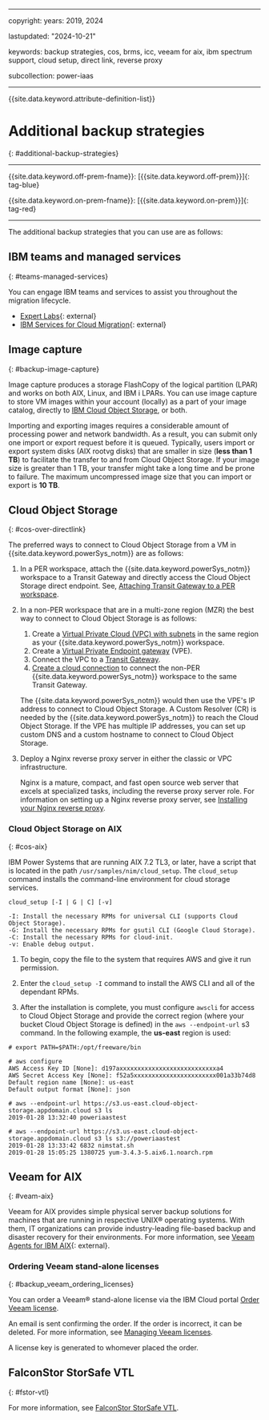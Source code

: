 ﻿---

copyright:
  years: 2019, 2024

lastupdated: "2024-10-21"

keywords: backup strategies, cos, brms, icc, veeam for aix, ibm spectrum support, cloud setup, direct link, reverse proxy

subcollection: power-iaas

---

{{site.data.keyword.attribute-definition-list}}

# Additional backup strategies
{: #additional-backup-strategies}

---



{{site.data.keyword.off-prem-fname}}: [{{site.data.keyword.off-prem}}]{: tag-blue}


{{site.data.keyword.on-prem-fname}}: [{{site.data.keyword.on-prem}}]{: tag-red}

---

The additional backup strategies that you can use are as follows:

## IBM teams and managed services
{: #teams-managed-services}

You can engage IBM teams and services to assist you throughout the migration lifecycle.

- [Expert Labs](https://www.ibm.com/products/expertlabs){: external}
- [IBM Services for Cloud Migration](https://www.ibm.com/services/cloud/migration){: external}

## Image capture
{: #backup-image-capture}

Image capture produces a storage FlashCopy of the logical partition (LPAR) and works on both AIX, Linux, and IBM i LPARs. You can use image capture to store VM images within your account (locally) as a part of your image catalog, directly to [IBM Cloud Object Storage](https://cloud.ibm.com/docs/power-iaas?topic=power-iaas-capturing-exporting-vm), or both.

Importing and exporting images requires a considerable amount of processing power and network bandwidth. As a result, you can submit only one import or export request before it is queued. Typically, users import or export system disks (AIX rootvg disks) that are smaller in size (**less than 1 TB**) to facilitate the transfer to and from Cloud Object Storage. If your image size is greater than 1 TB, your transfer might take a long time and be prone to failure. The maximum uncompressed image size that you can import or export is **10 TB**.

## Cloud Object Storage
{: #cos-over-directlink}

The preferred ways to connect to Cloud Object Storage from a VM in {{site.data.keyword.powerSys_notm}} are as follows:

1.  In a PER workspace, attach the {{site.data.keyword.powerSys_notm}} workspace to a Transit Gateway and directly access the Cloud Object Storage direct endpoint. See, [Attaching Transit Gateway to a PER workspace](/docs/power-iaas?topic=power-iaas-per#migrate-per).
2.  In a non-PER workspace that are in a multi-zone region (MZR) the best way to connect to Cloud Object Storage is as follows:
    1. Create a [Virtual Private Cloud (VPC) with subnets](/docs/vpc?topic=vpc-subnets-configure&interface=ui#subnets-create-ui) in the same region as your {{site.data.keyword.powerSys_notm}} workspace.
    2. Create a [Virtual Private Endpoint gateway](/docs/vpc?topic=vpc-ordering-endpoint-gateway&interface=ui) (VPE).
    3. Connect the VPC to a [Transit Gateway](/docs/transit-gateway?topic=transit-gateway-ordering-transit-gateway&interface=ui#tg-ui-creating-transit-gateway).
    4. [Create a cloud connection](/docs/power-iaas?topic=power-iaas-cloud-connections#create-cloud-connections) to connect the non-PER {{site.data.keyword.powerSys_notm}} workspace to the same Transit Gateway.

    The {{site.data.keyword.powerSys_notm}} would then use the VPE's IP address to connect to Cloud Object Storage. A Custom Resolver (CR) is needed by the {{site.data.keyword.powerSys_notm}} to reach the Cloud Object Storage. If the VPE has multiple IP addresses, you can set up custom DNS and a custom hostname to connect to Cloud Object Storage.
3.  Deploy a Nginx reverse proxy server in either the classic or VPC infrastructure.

    Nginx is a mature, compact, and fast open source web server that excels at specialized tasks, including the reverse proxy server role. For information on setting up a Nginx reverse proxy server, see [Installing your Nginx reverse proxy](/docs/direct-link?topic=direct-link-using-ibm-cloud-direct-link-to-connect-to-ibm-cloud-object-storage#direct-link-installing-your-nginx-reverse-proxy).

### Cloud Object Storage on AIX
{: #cos-aix}

IBM Power Systems that are running AIX 7.2 TL3, or later, have a script that is located in the path `/usr/samples/nim/cloud_setup`. The `cloud_setup` command installs the command-line environment for cloud storage services.

```text
cloud_setup [-I | G | C] [-v]

-I: Install the necessary RPMs for universal CLI (supports Cloud Object Storage).
-G: Install the necessary RPMs for gsutil CLI (Google Cloud Storage).
-C: Install the necessary RPMs for cloud-init.
-v: Enable debug output.
```

1. To begin, copy the file to the system that requires AWS and give it run permission.

2. Enter the `cloud_setup -I` command to install the AWS CLI and all of the dependant RPMs.

3. After the installation is complete, you must configure `awscli` for access to Cloud Object Storage and provide the correct region (where your bucket Cloud Object Storage is defined) in the `aws --endpoint-url` s3 command. In the following example, the **us-east** region is used:

```text
# export PATH=$PATH:/opt/freeware/bin

# aws configure
AWS Access Key ID [None]: d197axxxxxxxxxxxxxxxxxxxxxxxxxxxa4
AWS Secret Access Key [None]: f52a5xxxxxxxxxxxxxxxxxxxxxxx001a33b74d8
Default region name [None]: us-east
Default output format [None]: json

# aws --endpoint-url https://s3.us-east.cloud-object-storage.appdomain.cloud s3 ls
2019-01-28 13:32:40 poweriaastest

# aws --endpoint-url https://s3.us-east.cloud-object-storage.appdomain.cloud s3 ls s3://poweriaastest
2019-01-28 13:33:42 6832 nimstat.sh
2019-01-28 15:05:25 1380725 yum-3.4.3-5.aix6.1.noarch.rpm
```

## Veeam for AIX
{: #veam-aix}

Veeam for AIX provides simple physical server backup solutions for machines that are running in respective UNIX® operating systems. With them, IT organizations can provide industry-leading file-based backup and disaster recovery for their environments. For more information, see [Veeam Agents for IBM AIX](https://www.veeam.com/ibm-aix-oracle-solaris-backup.html){: external}.

### Ordering Veeam stand-alone licenses
{: #backup_veeam_ordering_licenses}

You can order a Veeam® stand-alone license via the IBM Cloud portal [Order Veeam license](https://cloud.ibm.com/infrastructure/vmware-solutions/console/instances/licenses).

An email is sent confirming the order. If the order is incorrect, it can be deleted. For more information, see [Managing Veeam licenses](/docs/vmwaresolutions?topic=vmwaresolutions-veeam_managing_licenses).

A license key is generated to whomever placed the order.

## FalconStor StorSafe VTL
{: #fstor-vtl}

For more information, see [FalconStor StorSafe VTL](/docs/power-iaas?topic=power-iaas-manage-vtl).
